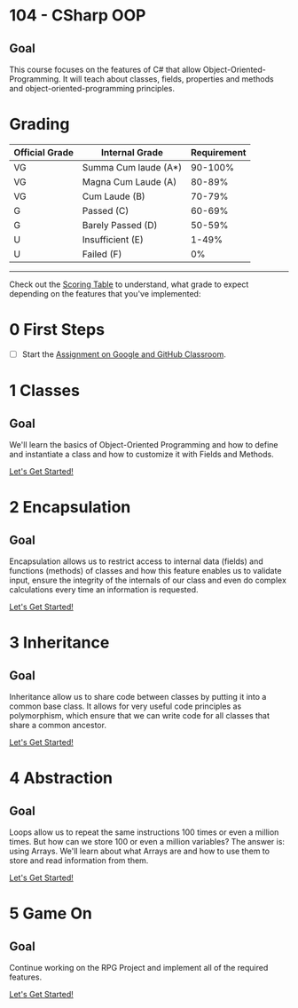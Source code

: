 # 104 - CSharp OOP

## Goal

This course focuses on the features of C# that allow Object-Oriented-Programming. It will teach about classes, fields, properties and methods and object-oriented-programming principles.


# Grading

| Official Grade | Internal Grade  |  Requirement |
|--------------|-------|:-------------|
|VG|Summa Cum laude (A*)| 90-100% |
|VG| Magna Cum Laude (A)| 80-89% |
|VG|Cum Laude (B)| 70-79% |
|G|Passed (C)| 60-69% |
|G|Barely Passed (D)| 50-59% |
|U|Insufficient (E)| 1-49% |
|U|Failed (F)| 0% |
-------------------------------

Check out the [Scoring Table](5-game-on) to understand, what grade to expect depending on the features that you've implemented:

# 0 First Steps
- [ ] Start the [Assignment on Google and GitHub Classroom](https://gist.github.com/marczaku/3b1853ee30575093b106ecc480d563b2).

# 1 Classes
## Goal
We'll learn the basics of Object-Oriented Programming and how to define and instantiate a class and how to customize it with Fields and Methods.

[Let's Get Started!](1-classes)

# 2 Encapsulation
## Goal
Encapsulation allows us to restrict access to internal data (fields) and functions (methods) of classes and how this feature enables us to validate input, ensure the integrity of the internals of our class and even do complex calculations every time an information is requested.

[Let's Get Started!](2-encapsulation)

# 3 Inheritance
## Goal
Inheritance allow us to share code between classes by putting it into a common base class. It allows for very useful code principles as polymorphism, which ensure that we can write code for all classes that share a common ancestor.

[Let's Get Started!](3-inheritance)

# 4 Abstraction
## Goal
Loops allow us to repeat the same instructions 100 times or even a million times. But how can we store 100 or even a million variables? The answer is: using Arrays. We'll learn about what Arrays are and how to use them to store and read information from them.

[Let's Get Started!](4-abstraction)

# 5 Game On
## Goal
Continue working on the RPG Project and implement all of the required features.

[Let's Get Started!](5-game-on)
